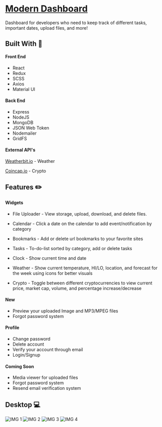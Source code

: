 # [Modern Dashboard](https://modern-dashboard.netlify.com)

Dashboard for developers who need to keep track of different tasks, important dates, upload files, and more!

## Built With 🔨

#### Front End
* React
* Redux
* SCSS
* Axios
* Material UI

#### Back End
* Express
* NodeJS
* MongoDB
* JSON Web Token
* Nodemailer
* GridFS

#### External API's
[Weatherbit.io](https://www.weatherbit.io/) - Weather

[Coincap.io](https://coincap.io/) - Crypto

## Features ✏️

#### Widgets
* File Uploader - View storage, upload, download, and delete files.

* Calendar - Click a date on the calendar to add event/notification by category

* Bookmarks - Add or delete url bookmarks to your favorite sites

* Tasks - To-do-list sorted by category, add or delete tasks

* Clock - Show current time and date

* Weather - Show current temperature, HI/LO, location, and forecast for the week using icons for better visuals

* Crypto - Toggle between different cryptocurrencies to view current price, market cap, volume, and percentage increase/decrease

#### New
* Preview your uploaded Image and MP3/MPEG files
* Forgot password system

#### Profile
* Change password
* Delete account
* Verify your account through email
* Login/Signup

#### Coming Soon
* Media viewer for uploaded files
* Forgot password system
* Resend email verification system


## Desktop 💻

![IMG 1](https://i.postimg.cc/hvkF4HCt/dashboard-lg-1.jpg)
![IMG 2](https://i.postimg.cc/htvdmHC4/dashboard-preview-desktop.jpg)
![IMG 3](https://i.postimg.cc/5Nnz6xSk/dashboard-preview-mobile.jpg)
![IMG 4](https://i.postimg.cc/yYV91JcZ/dashboard-forgot-password.jpg)
